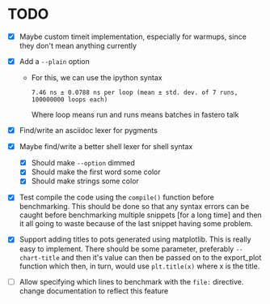 # TODO

- [x] Maybe custom timeit implementation, especially for warmups, since they don't mean anything currently
- [x] Add a `--plain` option
  - For this, we can use the ipython syntax

    ```text
    7.46 ns ± 0.0788 ns per loop (mean ± std. dev. of 7 runs, 100000000 loops each)
    ```

    Where loop means run and runs means batches in fastero talk

- [x] Find/write an asciidoc lexer for pygments
- [x] Maybe find/write a better shell lexer for shell syntax
  - [x] Should make `--option` dimmed
  - [x] Should make the first word some color
  - [x] Should make strings some color
- [x] Test compile the code using the `compile()` function before benchmarking. This should be done so that
      any syntax errors can be caught before benchmarking multiple snippets [for a long time] and then it all
      going to waste because of the last snippet having some problem.
- [x] Support adding titles to pots generated using matplotlib. This is really easy to implement.
      There should be some parameter, preferably `--chart-title` and then it's value can then be passed
      on to the export_plot function which then, in turn, would use `plt.title(x)` where x is the title.
- [ ] Allow specifying which lines to benchmark with the `file:` directive. change documentation to reflect this feature